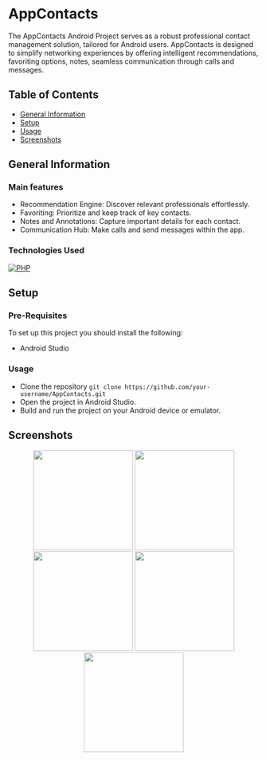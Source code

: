 # AppContacts
The AppContacts Android Project serves as a robust professional contact management solution, tailored for Android users. AppContacts is designed to simplify networking experiences by offering intelligent recommendations, favoriting options, notes, seamless communication through calls and messages.

## Table of Contents
* [General Information](#general-information)
* [Setup](#setup)
* [Usage](#usage)
* [Screenshots](#screenshots)


## General Information
### Main features
* Recommendation Engine: Discover relevant professionals effortlessly.
* Favoriting: Prioritize and keep track of key contacts.
* Notes and Annotations: Capture important details for each contact.
* Communication Hub: Make calls and send messages within the app.


### Technologies Used
[![PHP](https://skillicons.dev/icons?i=androidstudio,firebase)](https://skillicons.dev)



## Setup
### Pre-Requisites
To set up this project you should install the following:
- Android Studio

### Usage
- Clone the repository
  `git clone https://github.com/your-username/AppContacts.git`
- Open the project in Android Studio.
- Build and run the project on your Android device or emulator.

## Screenshots
<p align="center">
  <img src="1.jpg" width="200" />
  <img src="2.jpg" width="200" />
  <img src="3.jpg" width="200" />
  <img src="4.jpg" width="200" />
  <img src="5.jpg" width="200" />
</p>

